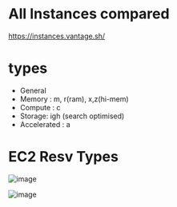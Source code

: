 # All Instances compared
https://instances.vantage.sh/

# types
- General
- Memory : m, r(ram), x,z(hi-mem)
- Compute : c
- Storage: igh (search optimised)
- Accelerated : a

# EC2 Resv Types
![image](https://user-images.githubusercontent.com/466385/233819646-f008edf8-4e15-4f27-8408-436175da1a7e.png)

![image](https://user-images.githubusercontent.com/466385/233818798-3c13e734-5f2e-48e2-85b5-3ef48d0fc3b9.png)
